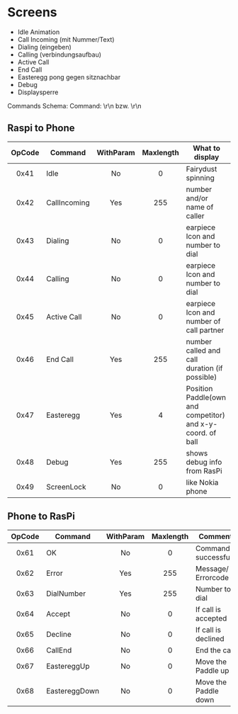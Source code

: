 # Screens
-  Idle Animation
-  Call Incoming (mit Nummer/Text)
-  Dialing (eingeben) 
-  Calling (verbindungsaufbau)
-  Active Call
-  End Call
-  Easteregg pong gegen sitznachbar
-  Debug
-  Displaysperre

Commands
Schema:
Command: <opcode><paramLength><params>\r\n bzw. <opcode>\r\n

## Raspi to Phone
OpCode | Command | WithParam | Maxlength | What to display
:---: | --- | :---: | :---: | ---
0x41 | Idle | No | 0 | Fairydust spinning
0x42 | CallIncoming | Yes | 255 | number and/or name of caller 
0x43 | Dialing | No | 0 | earpiece Icon and number to dial
0x44 | Calling | No | 0 | earpiece Icon and number to dial
0x45 | Active Call | No | 0 | earpiece Icon and number of call partner
0x46 | End Call | Yes | 255 | number called and call duration (if possible)
0x47 | Easteregg | Yes | 4 | Position Paddle(own and competitor) and x-y-coord. of ball 
0x48 | Debug | Yes | 255 | shows debug info from RasPi
0x49 | ScreenLock | No | 0 | like Nokia phone

## Phone to RasPi
OpCode | Command | WithParam | Maxlength | Comment
:---: | --- | :---: | :---: | ---
0x61 | OK | No | 0 | Command successfull!
0x62 | Error | Yes | 255 | Message/ Errorcode
0x63 | DialNumber | Yes | 255 | Number to dial
0x64 | Accept | No | 0 | If call is accepted
0x65 | Decline | No | 0 | If call is declined
0x66 | CallEnd | No | 0 | End the call
0x67 | EastereggUp | No | 0 | Move the Paddle up
0x68 | EastereggDown | No | 0 | Move the Paddle down

